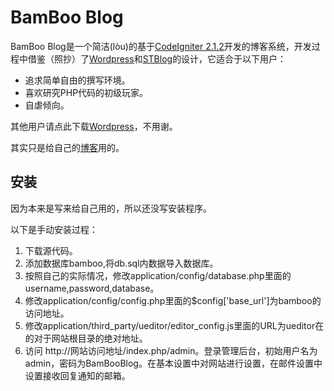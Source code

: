 BamBoo Blog
===========
BamBoo Blog是一个简洁(lòu)的基于[CodeIgniter 2.1.2](http://www.codeigniter.com)开发的博客系统，开发过程中借鉴（照抄）了[Wordpress](http://wordpress.org)和[STBlog](code.google.com/p/stblog/)的设计，它适合于以下用户：
* 追求简单自由的撰写环境。
* 喜欢研究PHP代码的初级玩家。
* 自虐倾向。

其他用户请点此下载[Wordpress](http://wordpress.org/download/)，不用谢。

其实只是给自己的[博客](http://blog.wamaker.net)用的。

安装
----
因为本来是写来给自己用的，所以还没写安装程序。

以下是手动安装过程：

1. 下载源代码。
2. 添加数据库bamboo,将db.sql内数据导入数据库。
3. 按照自己的实际情况，修改application/config/database.php里面的username,password,database。
4. 修改application/config/config.php里面的$config['base_url']为bamboo的访问地址。
5. 修改application/third_party/ueditor/editor_config.js里面的URL为ueditor在的对于网站根目录的绝对地址。
6. 访问 http://网站访问地址/index.php/admin。登录管理后台，初始用户名为admin，密码为BamBooBlog。在基本设置中对网站进行设置，在邮件设置中设置接收回复通知的邮箱。
